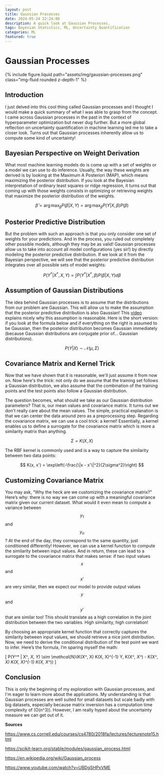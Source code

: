 ```yaml
---
layout: post
title: Gaussian Processes
date: 2024-05-24 22:24:00
description: A quick look at Gaussian Processes.
tags: Bayesian Statistics, ML, Uncertainty Quantification
categories: ML
featured: true
---
```


# Gaussian Processes

{% include figure.liquid path="assets/img/gaussian-processes.png" class="img-fluid rounded z-depth-1" %}

## Introduction
I just delved into this cool thing called Gaussian processes and I thought I would make a quick summary of what I was able to grasp from the concept. I came across Gaussian processes in the past in the context of hyperparameter optimization but never dug further. But a more global reflection on uncertainty quantification in machine learning led me to take a closer look. Turns out that Gaussian processes inherently allow us to compute some kind of uncertainty!

## Bayesian Perspective on Weight Derivation
What most machine learning models do is come up with a set of weights or a model we can use to do inference. Usually, the way these weights are derived is by looking at the Maximum A Posteriori (MAP), which means maximizing the posterior distribution. If you look at the Bayesian interpretation of ordinary least squares or ridge regression, it turns out that coming up with those weights consists in optimizing or retrieving weights that maximize the posterior distribution of the weights.

$$
\hat{\beta} = \arg\max_\beta P(\beta | X, Y) = \arg\max_\beta P(Y | X, \beta) P(\beta)
$$

## Posterior Predictive Distribution
But the problem with such an approach is that you only consider one set of weights for your predictions. And in the process, you ruled out completely other possible models, although they may be as valid! Gaussian processes allow us to take into account all model configurations (yes sir!) by directly modeling the posterior predictive distribution. If we look at it from the Bayesian perspective, we will see that the posterior predictive distribution integrates over all possible sets of model weights:

$$
P(Y^* | X^*, X, Y) = \int P(Y^* | X^*, \beta) P(\beta | X, Y) d\beta
$$

## Assumption of Gaussian Distributions
The idea behind Gaussian processes is to assume that the distributions from our problem are Gaussian. This will allow us to make the assumption that the posterior predictive distribution is also Gaussian! This [video](https://www.youtube.com/watch?v=R-NUdqxKjos) explains nicely why this assumption is reasonable. Here is the short version: if you look at the formula below and if everything on the right is assumed to be Gaussian, then the posterior distribution becomes Gaussian immediately (because Gaussian distributions are conjugate prior of… Gaussian distributions).

$$
P(Y | X) \sim \mathcal{N}(\mu, \Sigma)
$$

## Covariance Matrix and Kernel Trick
Now that we have shown that it is reasonable, we'll just assume it from now on. Now here's the trick: not only do we assume that the training set follows a Gaussian distribution, we also assume that the combination of the training points and the test points also follow a Gaussian distribution.

The question becomes, what should we take as our Gaussian distribution parameters? That is, our mean values and covariance matrix. It turns out we don't really care about the mean values. The simple, practical explanation is that we can center the data around zero as a preprocessing step. Regarding the covariance matrix, we can use a cool trick: a kernel! Essentially, a kernel enables us to define a surrogate for the covariance matrix which is more a similarity matrix than anything. 

$$
\Sigma = K(X, X)
$$

The RBF kernel is commonly used and is a way to capture the similarity between two data points:

$$
K(x, x') = \exp\left(-\frac{\|x - x'\|^2}{2\sigma^2}\right)
$$

## Customizing Covariance Matrix
You may ask, “Why the heck are we customizing the covariance matrix?” Here’s why: there is no way we can come up with a meaningful covariance matrix given our current dataset. What would it even mean to compute a variance between $$y_1$$ and $$y_n$$? At the end of the day, they correspond to the same quantity, just conditioned differently! However, we can use a kernel function to compute the similarity between input values. And in return, these can lead to a surrogate to the covariance matrix that makes sense: if two input values $$x$$ and $$x'$$ are very similar, then we expect our model to provide output values $$y$$ and $$y'$$ that are similar too! This should translate as a high correlation in the joint distribution between the two variables. High similarity, high correlation!

By choosing an appropriate kernel function that correctly captures the similarity between input values, we should retrieve a nice joint distribution. Now, we need to derive the conditional distribution of the test point we want to infer. Here’s the formula, I’m sparing myself the math:

\[
P(Y^* | X^*, X, Y) \sim \mathcal{N}(K(X^*, X) K(X, X)^{-1} Y, K(X^*, X^*) - K(X^*, X) K(X, X)^{-1} K(X, X^*))
\]

## Conclusion
This is only the beginning of my exploration with Gaussian processes, and I'm eager to learn more about the applications. My understanding is that Gaussian processes are well suited for small datasets but scale badly with big datasets, especially because matrix inversion has a computation time complexity of \(O(n^3)\). However, I am really hyped about the uncertainty measure we can get out of it.

**Sources**

https://www.cs.cornell.edu/courses/cs4780/2018fa/lectures/lecturenote15.html

https://scikit-learn.org/stable/modules/gaussian_process.html

https://en.wikipedia.org/wiki/Gaussian_process

https://www.youtube.com/watch?v=UBDgSHPxVME

